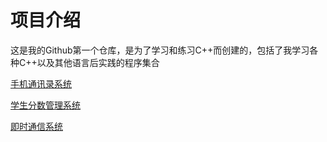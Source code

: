 # 项目介绍

这是我的Github第一个仓库，是为了学习和练习C++而创建的，包括了我学习各种C++以及其他语言后实践的程序集合

[手机通讯录系统](https://github.com/ROBINwan999/RobinFirst-XXX/tree/main/ContactsSystem)

[学生分数管理系统](https://github.com/ROBINwan999/RobinFirst-XXX/tree/main/StudentMarkAnalysisSystem)

[即时通信系统](https://github.com/ROBINwan999/RobinFirst-XXX/tree/main/RealtimeChatSystem)


